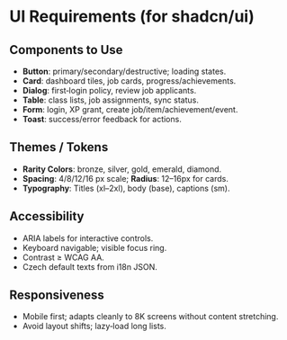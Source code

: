 # UI Requirements (for shadcn/ui)

## Components to Use
- **Button**: primary/secondary/destructive; loading states.
- **Card**: dashboard tiles, job cards, progress/achievements.
- **Dialog**: first‑login policy, review job applicants.
- **Table**: class lists, job assignments, sync status.
- **Form**: login, XP grant, create job/item/achievement/event.
- **Toast**: success/error feedback for actions.

## Themes / Tokens
- **Rarity Colors**: bronze, silver, gold, emerald, diamond.
- **Spacing**: 4/8/12/16 px scale; **Radius**: 12–16px for cards.
- **Typography**: Titles (xl–2xl), body (base), captions (sm).

## Accessibility
- ARIA labels for interactive controls.
- Keyboard navigable; visible focus ring.
- Contrast ≥ WCAG AA.
- Czech default texts from i18n JSON.

## Responsiveness
- Mobile first; adapts cleanly to 8K screens without content stretching.
- Avoid layout shifts; lazy‑load long lists.
